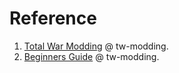 

# Reference

1. [Total War Modding](https://tw-modding.com/) @ tw-modding.
2. [Beginners Guide](https://tw-modding.com/wiki/Tutorial:Beginner%27s_Guide) @ tw-modding.


